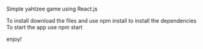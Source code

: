 Simple yahtzee game using React.js

To install download the files and use npm install to install the dependencies
To start the app use npm start

enjoy!
